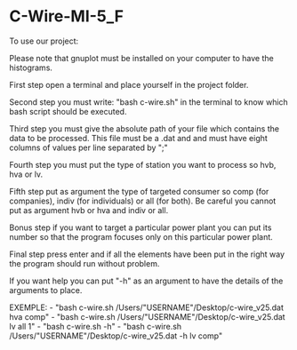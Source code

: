 # C-Wire-MI-5_F

To use our project:

Please note that gnuplot must be installed on your computer to have the histograms.

First step open a terminal and place yourself in the project folder.

Second step you must write: "bash c-wire.sh" in the terminal to know which bash script should be executed.

Third step you must give the absolute path of your file which contains the data to be processed. This file must be a .dat and and must have eight columns of values ​​per line separated by ";"

Fourth step you must put the type of station you want to process so hvb, hva or lv.

Fifth step put as argument the type of targeted consumer so comp (for companies), indiv (for individuals) or all (for both). Be careful you cannot put as argument hvb or hva and indiv or all.

Bonus step if you want to target a particular power plant you can put its number so that the program focuses only on this particular power plant.

Final step press enter and if all the elements have been put in the right way the program should run without problem.

If you want help you can put "-h" as an argument to have the details of the arguments to place.

EXEMPLE: - "bash c-wire.sh /Users/"USERNAME"/Desktop/c-wire_v25.dat hva comp"
        - "bash c-wire.sh /Users/"USERNAME"/Desktop/c-wire_v25.dat lv all 1"
        - "bash c-wire.sh -h"
        - "bash c-wire.sh /Users/"USERNAME"/Desktop/c-wire_v25.dat -h lv comp"